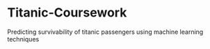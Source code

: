 # Titanic-Coursework
Predicting survivability of titanic passengers using machine learning techniques
